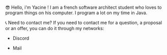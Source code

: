 😎 Hello, i'm Yacine !
I am a french software architect student who loves to program things on his computer. I program a lot on my time in Java.

📞 Need to contact me?
If you need to contact me for a question, a proposal or an offer, you can do it through my networks:

* Discord

* Mail
